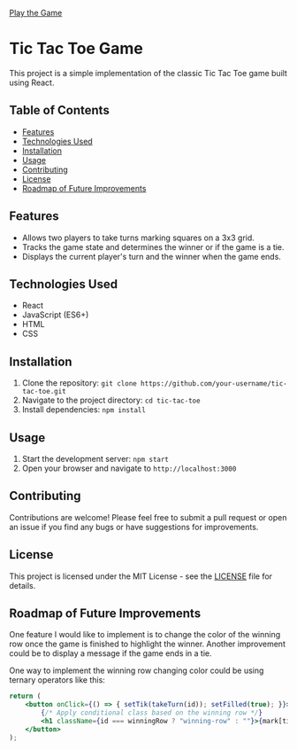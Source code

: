 [Play the Game](https://coindustry.github.io/tictactoe-app/)
# Tic Tac Toe Game

This project is a simple implementation of the classic Tic Tac Toe game built using React.

## Table of Contents
- [Features](#features)
- [Technologies Used](#technologies-used)
- [Installation](#installation)
- [Usage](#usage)
- [Contributing](#contributing)
- [License](#license)
- [Roadmap of Future Improvements](#roadmap-of-future-improvements)

## Features
- Allows two players to take turns marking squares on a 3x3 grid.
- Tracks the game state and determines the winner or if the game is a tie.
- Displays the current player's turn and the winner when the game ends.

## Technologies Used
- React
- JavaScript (ES6+)
- HTML
- CSS

## Installation
1. Clone the repository: `git clone https://github.com/your-username/tic-tac-toe.git`
2. Navigate to the project directory: `cd tic-tac-toe`
3. Install dependencies: `npm install`

## Usage
1. Start the development server: `npm start`
2. Open your browser and navigate to `http://localhost:3000`

## Contributing
Contributions are welcome! Please feel free to submit a pull request or open an issue if you find any bugs or have suggestions for improvements.

## License
This project is licensed under the MIT License - see the [LICENSE](LICENSE) file for details.

## Roadmap of Future Improvements
One feature I would like to implement is to change the color of the winning row once the game is finished to highlight the winner. Another improvement could be to display a message if the game ends in a tie.

One way to implement the winning row changing color could be using ternary operators like this:

```jsx
return (
    <button onClick={() => { setTik(takeTurn(id)); setFilled(true); }}>
        {/* Apply conditional class based on the winning row */}
        <h1 className={id === winningRow ? "winning-row" : ""}>{mark[tik]}</h1>
    </button>
);
